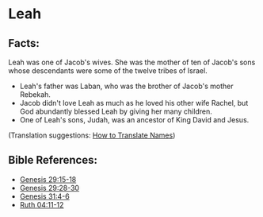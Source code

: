 # Leah #

## Facts: ##

Leah was one of Jacob's wives. She was the mother of ten of Jacob's sons whose descendants were some of the twelve tribes of Israel.

 * Leah's father was Laban, who was the brother of Jacob's mother Rebekah.
 * Jacob didn't love Leah as much as he loved his other wife Rachel, but God abundantly blessed Leah by giving her many children.
 * One of Leah's sons, Judah, was an ancestor of King David and Jesus.

(Translation suggestions: [How to Translate Names](en/ta-vol1/translate/man/translate-names))



## Bible References: ##

* [Genesis 29:15-18](en/tn/gen/help/29/15)
* [Genesis 29:28-30](en/tn/gen/help/29/28)
* [Genesis 31:4-6](en/tn/gen/help/31/04)
* [Ruth 04:11-12](en/tn/rut/help/04/11)